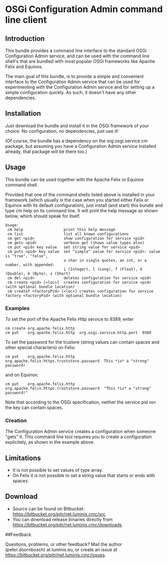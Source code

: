 
# OSGi Configuration Admin command line client


## Introduction

This bundle provides a command line interface to the standard OSGi Configuration Admin service, and can be used with the command line shell's that are bundled with most popular OSGi frameworks like Apache Felix and Equinox.

The main goal of this bundle, is to provide a simple and convenient interface to the Configuration Admin service that can be used for experimenting with the Configuration Admin service and for setting up a simple configuration quickly. As such, it doesn't have any other dependencies.


## Installation

Just download the bundle and install it in the OSGi framework of your choice. No configuration, no dependencies, just use it!

(Of course, the bundle has a dependency on the org.osgi.service.cm package, but assuming you have a Configuration Admin service installed already, that package will be there too.)


## Usage

This bundle can be used together with the Apache Felix or Equinox command shell.

Provided that one of the command shells listed above is installed in your framework (which usually is the case when you started either Felix or Equinox with its default configuration), just install (and start) this bundle and type cm help on its command line. It will print the help message as shown below, which should speak for itself.

```
Usage:
 cm help                  print this help message
 cm list                  list all known configurations
 cm get <pid>             show configuration for service <pid>
 cm getv <pid>            verbose get (shows value types also)
 cm put <pid> key value   set string value for service <pid>
 cm puts <pid> key value  set "simple" value for service <pid>: value is "true", "false",
                          a char in single quotes, an int, or a number, with appended: 
                          i (Integer), l (Long), f (Float), d (Double), b (Byte), s (Short)
 cm del <pid>             deletes configuration for service <pid>
 cm create <pid> [<loc>]  creates configuration for service <pid> (with optional bundle location)
 cm createf <factoryPid> [<loc>] creates configuration for service factory <factoryPid> (with optional bundle location)
```

### Examples
To set the port of the Apache Felix Http service to 9389, enter

```
cm create org.apache.felix.http
cm put    org.apache.felix.http  org.osgi.service.http.port  9389
```

To set the password for the trustore (string values can contain spaces and other special characters) on Felix:

```
cm put    org.apache.felix.http  org.apache.felix.https.truststore.password  This *is* a "strong" password!
```

and on Equinox:

```
cm put    org.apache.felix.http  org.apache.felix.https.truststore.password  "This *is* a "strong" password!"
```
Note that according to the OSGi specification, neither the service pid nor the key can contain spaces.

### Creation
The Configuration Admin service creates a configuration when someone "gets" it. This command line tool requires you to create a configuration explicitely, as shown in the example above.


## Limitations

* It is not possible to set values of type array.
* On Felix it is not possible to set a string value that starts or ends with spaces.


## Download

* Source can be found on Bitbucket: <https://bitbucket.org/pjtr/net.luminis.cmc/src>.
* You can download release binaries directly from <https://bitbucket.org/pjtr/net.luminis.cmc/downloads>.


##Feedback

Questions, problems, or other feedback? Mail the author (peter.doornbosch) at luminis.eu, or create an issue at <https://bitbucket.org/pjtr/net.luminis.cmc/issues>.
